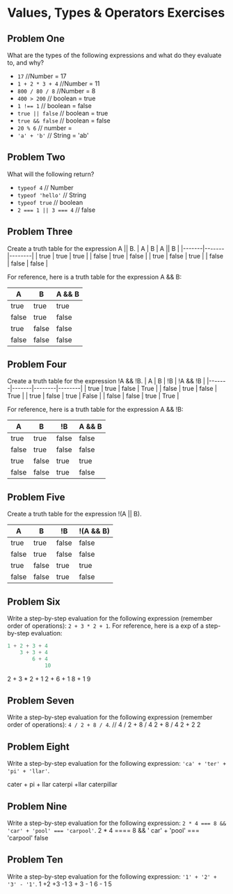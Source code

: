 # Values, Types & Operators Exercises

## Problem One

What are the types of the following expressions and what do they evaluate to, and why?

* `17` //Number  = 17
* `1 + 2 * 3 + 4` //Number = 11
* `800 / 80 / 8` //Number = 8
* `400 > 200` // boolean = true
* `1 !== 1` // boolean = false
* `true || false` // boolean = true
* `true && false` // boolean = false
* `20 % 6` // number = 
* `'a' + 'b'` // String = 'ab'

## Problem Two

What will the following return?

* `typeof 4` // Number
*  `typeof 'hello'` // String
*  `typeof true` // boolean
* `2 === 1 || 3 === 4` // false

## Problem Three

Create a truth table for the expression A || B.
|   A   |   B   | A || B | 
|-------|-------|--------|
| true  | true  | true  |
| false | true  | false |
| true  | false | true  |
| false | false | false | 

For reference, here is a truth table for the expression A && B:

|   A   |   B   | A && B | 
|-------|-------|--------|
| true  | true  | true  |
| false | true  | false |
| true  | false | false |
| false | false | false | 


## Problem Four

Create a truth table for the expression !A && !B.
|   A   |   B   |   !B   | !A && !B | 
|-------|-------|--------|--------|
| true  | true  | false  | True |
| false | true  | false  | True |
| true  | false | true   | False  |
| false | false |  true  | True | 

For reference, here is a truth table for the expression A && !B:

|   A   |   B   |   !B   | A && B | 
|-------|-------|--------|--------|
| true  | true  | false  | false |
| false | true  | false  | false |
| true  | false | true   | true  |
| false | false |  true  | false | 

## Problem Five

Create a truth table for the expression !(A || B).

|   A   |   B   |   !B   | !(A && B) | 
|-------|-------|--------|--------|
| true  | true  | false  | false |
| false | true  | false  | false |
| true  | false | true   | true  |
| false | false |  true  | false | 

## Problem Six

Write a step-by-step evaluation for the following expression (remember order of operations): `2 + 3 * 2 + 1`.
  For reference, here is a exp of a step-by-step evaluation: 
  ```js
  1 + 2 + 3 + 4  
      3 + 3 + 4
          6 + 4
              10
  ```
  2 + 3 * 2 + 1
  2 + 6 + 1
  8 + 1
  9
 ## Problem Seven
 
 Write a step-by-step evaluation for the following expression (remember order of operations): `4 / 2 + 8 / 4`.
 // 
 4 / 2 + 8 / 4
 2 + 8 / 4
 2 + 2
 2
 ## Problem Eight
 
 Write a step-by-step evaluation for the following expression: `'ca' + 'ter' + 'pi' + 'llar'`.
 
 cater + pi + llar
 caterpi +llar
 caterpillar 

 ## Problem Nine
 
 Write a step-by-step evaluation for the following expression: `2 * 4 === 8 && 'car' + 'pool' === 'carpool'`.
2 * 4 ==== 8 && ' car' + 'pool' === 'carpool'
 false 

 ## Problem Ten
 
  Write a step-by-step evaluation for the following expression: `'1' + '2' + '3' - '1'`.
1 +2 +3 -1
3 + 3 - 1
6 - 1
5
  
